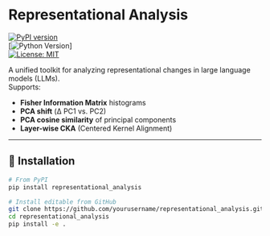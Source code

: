 # Representational Analysis

[![PyPI version](https://img.shields.io/pypi/v/representational_analysis.svg)](https://pypi.org/project/representational_analysis/)  
[![Python Version](https://img.shields.io/pypi/pyversions/representational_analysis)]  
[![License: MIT](https://img.shields.io/badge/License-MIT-yellow.svg)](LICENSE)

A unified toolkit for analyzing representational changes in large language models (LLMs).  
Supports:

- **Fisher Information Matrix** histograms  
- **PCA shift** (Δ PC1 vs. PC2)  
- **PCA cosine similarity** of principal components  
- **Layer-wise CKA** (Centered Kernel Alignment)  

---

## 🔧 Installation

```bash
# From PyPI
pip install representational_analysis

# Install editable from GitHub
git clone https://github.com/yourusername/representational_analysis.git
cd representational_analysis
pip install -e .
